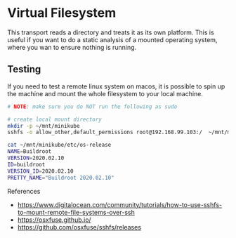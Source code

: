 # Virtual Filesystem

This transport reads a directory and treats it as its own platform. This is useful if you want to do a static analysis of a mounted operating system, where you wan to ensure nothing is running.

## Testing

If you need to test a remote linux system on macos, it is possible to spin up the machine and mount the whole filesystem to your local machine.

```bash
# NOTE: make sure you do NOT run the following as sudo

# create local mount directory
mkdir -p ~/mnt/minikube
sshfs -o allow_other,default_permissions root@192.168.99.103:/  ~/mnt/minikube

cat ~/mnt/minikube/etc/os-release 
NAME=Buildroot
VERSION=2020.02.10
ID=buildroot
VERSION_ID=2020.02.10
PRETTY_NAME="Buildroot 2020.02.10"
```

References
- https://www.digitalocean.com/community/tutorials/how-to-use-sshfs-to-mount-remote-file-systems-over-ssh
- https://osxfuse.github.io/
- https://github.com/osxfuse/sshfs/releases